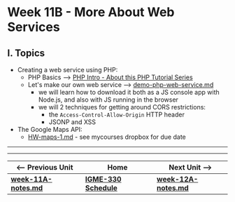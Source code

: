 # Week 11B - More About Web Services

## I. Topics
- Creating a web service using PHP:
  - PHP Basics --> [PHP Intro - About this PHP Tutorial Series](https://github.com/tonethar/IGME-230-Master/blob/master/notes/php-0.md)
  - Let's make our own  web service --> [demo-php-web-service.md](https://github.com/tonethar/IGME-330-Master/blob/master/notes/demo-php-web-service.md)
    - we will learn how to download it both as a JS console app with Node.js, and also with JS running in the browser
    - we will 2 techniques for getting around CORS restrictions:
      - the `Access-Control-Allow-Origin` HTTP header
      - JSONP and XSS
- The Google Maps API:
  - [HW-maps-1.md](https://github.com/tonethar/IGME-330-Master/blob/master/notes/HW-maps-1.md) - see mycourses dropbox for due date

<hr><hr>

| <-- Previous Unit | Home | Next Unit -->
| --- | --- | --- 
| [**week-11A-notes.md**](week-11A-notes.md)     |  [**IGME-330 Schedule**](../schedule.md) | [**week-12A-notes.md**](week-12A-notes.md)
